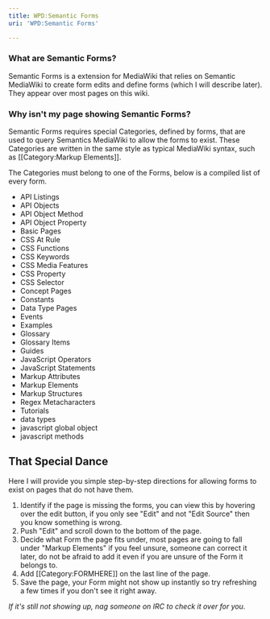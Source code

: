 ```yaml
---
title: WPD:Semantic Forms
uri: 'WPD:Semantic Forms'

---
```

### What are Semantic Forms?

Semantic Forms is a extension for MediaWiki that relies on Semantic MediaWiki to create form edits and define forms (which I will describe later). They appear over most pages on this wiki.

### Why isn't my page showing Semantic Forms?

Semantic Forms requires special Categories, defined by forms, that are used to query Semantics MediaWiki to allow the forms to exist. These Categories are written in the same style as typical MediaWiki syntax, such as [[Category:Markup Elements]].

The Categories must belong to one of the Forms, below is a compiled list of every form.

-   API Listings
-   API Objects
-   API Object Method
-   API Object Property
-   Basic Pages
-   CSS At Rule
-   CSS Functions
-   CSS Keywords
-   CSS Media Features
-   CSS Property
-   CSS Selector
-   Concept Pages
-   Constants
-   Data Type Pages
-   Events
-   Examples
-   Glossary
-   Glossary Items
-   Guides
-   JavaScript Operators
-   JavaScript Statements
-   Markup Attributes
-   Markup Elements
-   Markup Structures
-   Regex Metacharacters
-   Tutorials
-   data types
-   javascript global object
-   javascript methods

## That Special Dance

Here I will provide you simple step-by-step directions for allowing forms to exist on pages that do not have them.

1.  Identify if the page is missing the forms, you can view this by hovering over the edit button, if you only see "Edit" and not "Edit Source" then you know something is wrong.
2.  Push "Edit" and scroll down to the bottom of the page.
3.  Decide what Form the page fits under, most pages are going to fall under "Markup Elements" if you feel unsure, someone can correct it later, do not be afraid to add it even if you are unsure of the Form it belongs to.
4.  Add [[Category:FORMHERE]] on the last line of the page.
5.  Save the page, your Form might not show up instantly so try refreshing a few times if you don't see it right away.

*If it's still not showing up, nag someone on IRC to check it over for you.*
